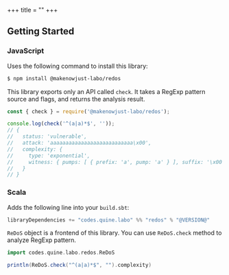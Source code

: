 +++
title = ""
+++

## Getting Started

### JavaScript

Uses the following command to install this library:

```bash
$ npm install @makenowjust-labo/redos
```

This library exports only an API called `check`.
It takes a RegExp pattern source and flags, and returns the analysis result.

```javascript
const { check } = require('@makenowjust-labo/redos');

console.log(check('^(a|a)*$', ''));
// {
//   status: 'vulnerable',
//   attack: 'aaaaaaaaaaaaaaaaaaaaaaaaaaa\x00',
//   complexity: {
//     type: 'exponential',
//     witness: { pumps: [ { prefix: 'a', pump: 'a' } ], suffix: '\x00' }
//   }
// }
```

### Scala

Adds the following line into your `build.sbt`:

```scala
libraryDependencies += "codes.quine.labo" %% "redos" % "@VERSION@"
```

`ReDoS` object is a frontend of this library.
You can use `ReDoS.check` method to analyze RegExp pattern.

```scala mdoc
import codes.quine.labo.redos.ReDoS

println(ReDoS.check("^(a|a)*$", "").complexity)
```
